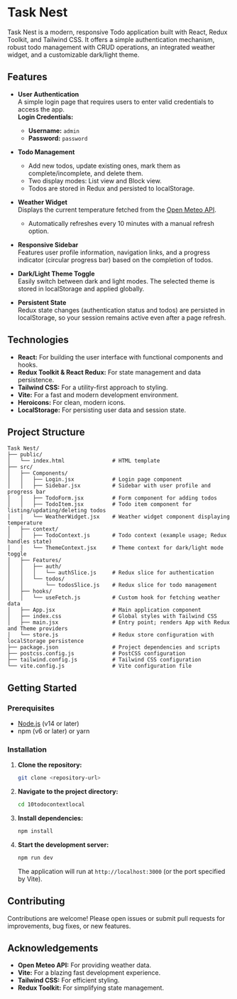# Task Nest

Task Nest is a modern, responsive Todo application built with React, Redux Toolkit, and Tailwind CSS. It offers a simple authentication mechanism, robust todo management with CRUD operations, an integrated weather widget, and a customizable dark/light theme.

## Features

- **User Authentication**  
  A simple login page that requires users to enter valid credentials to access the app.  
  **Login Credentials:**  
  - **Username:** `admin`  
  - **Password:** `password`

- **Todo Management**  
  - Add new todos, update existing ones, mark them as complete/incomplete, and delete them.  
  - Two display modes: List view and Block view.  
  - Todos are stored in Redux and persisted to localStorage.

- **Weather Widget**  
  Displays the current temperature fetched from the [Open Meteo API](https://open-meteo.com/).  
  - Automatically refreshes every 10 minutes with a manual refresh option.

- **Responsive Sidebar**  
  Features user profile information, navigation links, and a progress indicator (circular progress bar) based on the completion of todos.

- **Dark/Light Theme Toggle**  
  Easily switch between dark and light modes. The selected theme is stored in localStorage and applied globally.

- **Persistent State**  
  Redux state changes (authentication status and todos) are persisted in localStorage, so your session remains active even after a page refresh.

## Technologies

- **React:** For building the user interface with functional components and hooks.
- **Redux Toolkit & React Redux:** For state management and data persistence.
- **Tailwind CSS:** For a utility-first approach to styling.
- **Vite:** For a fast and modern development environment.
- **Heroicons:** For clean, modern icons.
- **LocalStorage:** For persisting user data and session state.

## Project Structure

```
Task Nest/
├── public/
│   └── index.html               # HTML template
├── src/
│   ├── Components/
│   │   ├── Login.jsx            # Login page component
│   │   ├── Sidebar.jsx          # Sidebar with user profile and progress bar
│   │   ├── TodoForm.jsx         # Form component for adding todos
│   │   ├── TodoItem.jsx         # Todo item component for listing/updating/deleting todos
│   │   └── WeatherWidget.jsx    # Weather widget component displaying temperature
│   ├── context/
│   │   ├── TodoContext.js       # Todo context (example usage; Redux handles state)
│   │   └── ThemeContext.jsx     # Theme context for dark/light mode toggle
│   ├── Features/
│   │   ├── auth/
│   │   │   └── authSlice.js     # Redux slice for authentication
│   │   └── todos/
│   │       └── todosSlice.js    # Redux slice for todo management
│   ├── hooks/
│   │   └── useFetch.js          # Custom hook for fetching weather data
│   ├── App.jsx                  # Main application component
│   ├── index.css                # Global styles with Tailwind CSS
│   ├── main.jsx                 # Entry point; renders App with Redux and Theme providers
│   └── store.js                 # Redux store configuration with localStorage persistence
├── package.json                 # Project dependencies and scripts
├── postcss.config.js            # PostCSS configuration
├── tailwind.config.js           # Tailwind CSS configuration
└── vite.config.js               # Vite configuration file
```

## Getting Started

### Prerequisites

- [Node.js](https://nodejs.org/) (v14 or later)
- npm (v6 or later) or yarn

### Installation

1. **Clone the repository:**

   ```bash
   git clone <repository-url>
   ```

2. **Navigate to the project directory:**

   ```bash
   cd 10todocontextlocal
   ```

3. **Install dependencies:**

   ```bash
   npm install
   ```

4. **Start the development server:**

   ```bash
   npm run dev
   ```

   The application will run at `http://localhost:3000` (or the port specified by Vite).

## Contributing

Contributions are welcome! Please open issues or submit pull requests for improvements, bug fixes, or new features.

## Acknowledgements

- **Open Meteo API:** For providing weather data.
- **Vite:** For a blazing fast development experience.
- **Tailwind CSS:** For efficient styling.
- **Redux Toolkit:** For simplifying state management.
